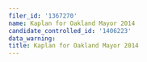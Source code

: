 ```yaml
---
filer_id: '1367270'
name: Kaplan for Oakland Mayor 2014
candidate_controlled_id: '1406223'
data_warning: 
title: Kaplan for Oakland Mayor 2014
---
```

